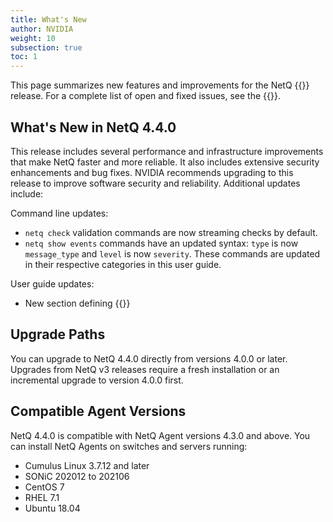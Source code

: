 ```yaml
---
title: What's New
author: NVIDIA
weight: 10
subsection: true
toc: 1
---
```


This page summarizes new features and improvements for the NetQ {{<version>}} release. For a complete list of open and fixed issues, see the {{<link title="NVIDIA NetQ 4.4 Release Notes" text="release notes">}}.

<!-- vale off -->
## What's New in NetQ 4.4.0
<!-- vale on -->
This release includes several performance and infrastructure improvements that make NetQ faster and more reliable. It also includes extensive security enhancements and bug fixes. NVIDIA recommends upgrading to this release to improve software security and reliability. Additional updates include:

Command line updates: 

- `netq check` validation commands are now streaming checks by default.
- `netq show events` commands have an updated syntax: `type` is now `message_type` and `level` is now `severity`. These commands are updated in their respective categories in this user guide.

User guide updates:

- New section defining {{<link title="Accounts and Roles" text="NetQ admin and user roles">}}

## Upgrade Paths

You can upgrade to NetQ 4.4.0 directly from versions 4.0.0 or later. Upgrades from NetQ v3 releases require a fresh installation or an incremental upgrade to version 4.0.0 first.
## Compatible Agent Versions

NetQ 4.4.0 is compatible with NetQ Agent versions 4.3.0 and above. You can install NetQ Agents on switches and servers running:

- Cumulus Linux 3.7.12 and later
- SONiC 202012 to 202106
- CentOS 7
- RHEL 7.1
- Ubuntu 18.04


